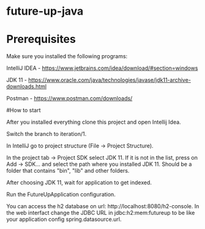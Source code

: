 # future-up-java
# Prerequisites
Make sure you installed the following programs:

IntelliJ IDEA - https://www.jetbrains.com/idea/download/#section=windows

JDK 11 -  https://www.oracle.com/java/technologies/javase/jdk11-archive-downloads.html

Postman - https://www.postman.com/downloads/

#How to start

After you installed everything clone this project and open Intellij Idea.

Switch the branch to iteration/1.

In IntelliJ go to project structure (File -> Project Structure).

In the project tab -> Project SDK select JDK 11. If it is not in the list, press on Add -> SDK... and select the path where you installed JDK 11. Should be a folder that contains "bin", "lib" and other folders.

After choosing JDK 11, wait for application to get indexed.

Run the FutureUpApplication configuration.

You can access the  h2 database on url: http://localhost:8080/h2-console.
In the web interfact change the JDBC URL in jdbc:h2:mem:futureup to be like your application config spring.datasource.url.

